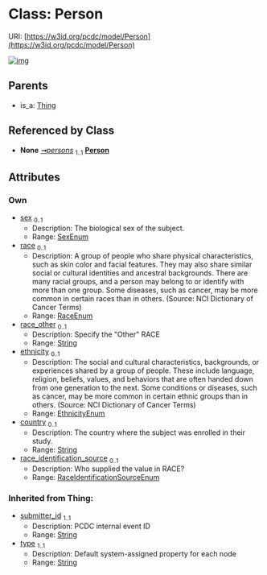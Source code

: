 
# Class: Person




URI: [https://w3id.org/pcdc/model/Person](https://w3id.org/pcdc/model/Person)


[![img](https://yuml.me/diagram/nofunky;dir:TB/class/[Thing],[Subject]++-%20persons%201..1>[Person&#124;sex:SexEnum%20%3F;race:RaceEnum%20%3F;race_other:string%20%3F;ethnicity:EthnicityEnum%20%3F;country:string%20%3F;race_identification_source:RaceIdentificationSourceEnum%20%3F;submitter_id(i):string;type(i):string],[Thing]^-[Person],[Subject])](https://yuml.me/diagram/nofunky;dir:TB/class/[Thing],[Subject]++-%20persons%201..1>[Person&#124;sex:SexEnum%20%3F;race:RaceEnum%20%3F;race_other:string%20%3F;ethnicity:EthnicityEnum%20%3F;country:string%20%3F;race_identification_source:RaceIdentificationSourceEnum%20%3F;submitter_id(i):string;type(i):string],[Thing]^-[Person],[Subject])

## Parents

 *  is_a: [Thing](Thing.md)

## Referenced by Class

 *  **None** *[➞persons](subject__persons.md)*  <sub>1..1</sub>  **[Person](Person.md)**

## Attributes


### Own

 * [sex](sex.md)  <sub>0..1</sub>
     * Description: The biological sex of the subject.
     * Range: [SexEnum](SexEnum.md)
 * [race](race.md)  <sub>0..1</sub>
     * Description: A group of people who share physical characteristics, such as skin color and facial features. They may also share similar social or cultural identities and ancestral backgrounds. There are many racial groups, and a person may belong to or identify with more than one group. Some diseases, such as cancer, may be more common in certain races than in others. (Source: NCI Dictionary of Cancer Terms)
     * Range: [RaceEnum](RaceEnum.md)
 * [race_other](race_other.md)  <sub>0..1</sub>
     * Description: Specify the "Other" RACE
     * Range: [String](types/String.md)
 * [ethnicity](ethnicity.md)  <sub>0..1</sub>
     * Description: The social and cultural characteristics, backgrounds, or experiences shared by a group of people. These include language, religion, beliefs, values, and behaviors that are often handed down from one generation to the next. Some conditions or diseases, such as cancer, may be more common in certain ethnic groups than in others. (Source: NCI Dictionary of Cancer Terms)
     * Range: [EthnicityEnum](EthnicityEnum.md)
 * [country](country.md)  <sub>0..1</sub>
     * Description: The country where the subject was enrolled in their study.
     * Range: [String](types/String.md)
 * [race_identification_source](race_identification_source.md)  <sub>0..1</sub>
     * Description: Who supplied the value in RACE?
     * Range: [RaceIdentificationSourceEnum](RaceIdentificationSourceEnum.md)

### Inherited from Thing:

 * [submitter_id](submitter_id.md)  <sub>1..1</sub>
     * Description: PCDC internal event ID
     * Range: [String](types/String.md)
 * [type](type.md)  <sub>1..1</sub>
     * Description: Default system-assigned property for each node
     * Range: [String](types/String.md)
